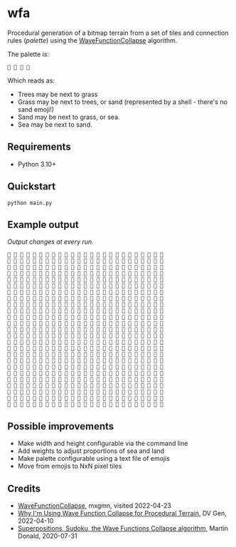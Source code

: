 # wfa

Procedural generation of a bitmap terrain from a set of tiles and connection rules (_palette_) using the [WaveFunctionCollapse](https://github.com/mxgmn/WaveFunctionCollapse) algorithm.

The palette is:

```
🌳 🌿 🐚 🌊
```

Which reads as:

* Trees may be next to grass
* Grass may be next to trees, or sand (represented by a shell - there's no sand emoji!)
* Sand may be next to grass, or sea.
* Sea may be next to sand.

## Requirements

- Python 3.10+

## Quickstart

```
python main.py
```

## Example output

_Output changes at every run._

```
🌿 🐚 🌊 🌊 🐚 🐚 🐚 🐚 🌿 🌿 🌿 🐚 🌊 🐚 🐚 🌊 🐚 🌿 🐚 🐚 🐚 🐚 🌊 🌊 🐚 
🐚 🐚 🐚 🐚 🌿 🐚 🌿 🌿 🌳 🌿 🐚 🌊 🐚 🌿 🐚 🌊 🐚 🌿 🐚 🐚 🌊 🌊 🌊 🐚 🐚 
🐚 🐚 🌿 🌿 🌿 🌿 🌳 🌿 🌿 🐚 🐚 🐚 🌿 🐚 🌿 🐚 🐚 🐚 🌿 🐚 🌊 🌊 🌊 🐚 🌿 
🐚 🌿 🌿 🌳 🌿 🌳 🌳 🌳 🌿 🌿 🌿 🌿 🌿 🐚 🐚 🌊 🐚 🐚 🐚 🌿 🐚 🐚 🐚 🌿 🌿 
🌿 🐚 🌿 🌳 🌿 🌳 🌿 🌳 🌳 🌳 🌳 🌿 🌳 🌿 🐚 🐚 🐚 🌊 🐚 🐚 🌊 🌊 🐚 🌿 🌿 
🌿 🌿 🐚 🌿 🌿 🌳 🌳 🌳 🌿 🌳 🌳 🌳 🌳 🌿 🐚 🌊 🌊 🌊 🐚 🐚 🌊 🌊 🐚 🌿 🌳 
🌿 🌳 🌿 🌳 🌳 🌳 🌳 🌳 🌿 🌿 🌳 🌳 🌳 🌳 🌿 🐚 🐚 🐚 🌊 🐚 🌊 🐚 🌿 🌿 🌳 
🌳 🌳 🌳 🌿 🌳 🌿 🌳 🌿 🌿 🐚 🌿 🌳 🌳 🌿 🌿 🐚 🌊 🐚 🌊 🌊 🐚 🌊 🐚 🌿 🌳 
🌿 🌳 🌿 🌳 🌳 🌳 🌿 🐚 🌿 🐚 🌿 🌿 🌿 🌿 🐚 🐚 🌊 🌊 🐚 🐚 🌊 🌊 🐚 🌿 🌳 
🌳 🌳 🌳 🌳 🌿 🌳 🌳 🌿 🌿 🐚 🐚 🐚 🐚 🐚 🐚 🌊 🌊 🐚 🐚 🌊 🐚 🌊 🐚 🌿 🌳 
🌳 🌳 🌿 🌿 🌿 🌳 🌿 🐚 🐚 🐚 🐚 🌿 🐚 🌊 🌊 🌊 🌊 🐚 🌊 🐚 🐚 🐚 🌿 🌿 🌳 
🌳 🌿 🌳 🌳 🌿 🌳 🌿 🐚 🌿 🌿 🐚 🐚 🌿 🐚 🐚 🌊 🐚 🐚 🐚 🌊 🌊 🐚 🌿 🌿 🌳 
🌿 🌿 🌳 🌳 🌳 🌿 🌿 🐚 🌿 🌿 🌿 🌿 🐚 🐚 🌿 🐚 🌊 🐚 🌊 🐚 🌊 🐚 🐚 🌿 🌳 
🌳 🌳 🌳 🌳 🌿 🐚 🐚 🐚 🌿 🌿 🌿 🐚 🌿 🐚 🌿 🐚 🌊 🌊 🌊 🐚 🐚 🌊 🐚 🌿 🌿 
🌳 🌳 🌳 🌿 🌿 🌿 🐚 🌊 🐚 🐚 🐚 🌿 🌳 🌿 🌿 🌿 🐚 🌊 🐚 🌿 🐚 🐚 🐚 🐚 🐚 
🌳 🌿 🌿 🐚 🐚 🐚 🌊 🌊 🌊 🐚 🐚 🌿 🌿 🐚 🐚 🐚 🐚 🌊 🌊 🐚 🌊 🌊 🌊 🌊 🌊 
🌿 🐚 🌿 🌿 🐚 🐚 🌊 🐚 🐚 🐚 🌿 🌿 🐚 🌊 🌊 🐚 🌊 🌊 🐚 🐚 🐚 🐚 🌊 🐚 🐚 
🌿 🐚 🐚 🌿 🌿 🐚 🐚 🌿 🐚 🐚 🌿 🐚 🌿 🐚 🌊 🌊 🌊 🌊 🌊 🐚 🐚 🌊 🌊 🌊 🌊 
🐚 🐚 🌊 🐚 🌿 🌿 🐚 🐚 🐚 🌿 🌿 🐚 🐚 🐚 🌊 🌊 🐚 🐚 🐚 🌿 🌿 🐚 🌊 🐚 🐚 
🌊 🌊 🌊 🐚 🌿 🐚 🐚 🌿 🌿 🌿 🐚 🌊 🌊 🌊 🌊 🐚 🌿 🌿 🌿 🌳 🌿 🌿 🐚 🌿 🐚 
🌊 🌊 🐚 🐚 🐚 🌿 🐚 🌿 🌳 🌿 🐚 🌊 🌊 🐚 🐚 🌿 🌳 🌳 🌿 🌿 🌳 🌿 🐚 🌿 🌿 
🐚 🌊 🐚 🌿 🌿 🌿 🌿 🌿 🌳 🌳 🌿 🐚 🐚 🐚 🐚 🐚 🌿 🌿 🌿 🌿 🌿 🌿 🐚 🌿 🌳 
🐚 🌊 🌊 🐚 🌿 🌳 🌿 🌳 🌿 🌿 🐚 🐚 🌿 🐚 🌊 🐚 🌿 🐚 🌿 🌿 🌳 🌿 🐚 🐚 🌿 
🐚 🌊 🐚 🌿 🌳 🌿 🌿 🌿 🌳 🌳 🌿 🌿 🐚 🐚 🌊 🐚 🌿 🐚 🐚 🌿 🌿 🌳 🌿 🌿 🐚 
🐚 🐚 🐚 🌿 🌳 🌿 🌳 🌳 🌿 🌳 🌳 🌳 🌿 🌿 🐚 🌊 🐚 🌿 🐚 🌿 🌳 🌳 🌿 🐚 🌊
```

## Possible improvements

- Make width and height configurable via the command line
- Add weights to adjust proportions of sea and land
- Make palette configurable using a text file of emojis
- Move from emojis to NxN pixel tiles

## Credits

- [WaveFunctionCollapse](https://github.com/mxgmn/WaveFunctionCollapse), mxgmn, visited 2022-04-23
- [Why I'm Using Wave Function Collapse for Procedural Terrain](https://www.youtube.com/watch?v=20KHNA9jTsE), DV Gen, 2022-04-10
- [Superpositions, Sudoku, the Wave Functions Collapse algorithm](https://www.youtube.com/watch?v=2SuvO4Gi7uY), Martin Donald, 2020-07-31
